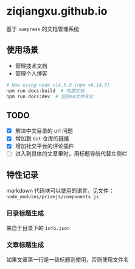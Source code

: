 # ziqiangxu.github.io

基于 `vuepress` 的文档管理系统

## 使用场景

- 管理技术文档
- 管理个人博客

``` bash
# Now using node v14.5.0 (npm v6.14.5)
npm run docs:build  # 构建文档
npm run docs:dev  # 监控md文件变化
```

## TODO

- [x] 解决中文目录的 url 问题
- [x] 增加到 `Git` 仓库的链接
- [x] 增加社交平台的评论插件
- [ ] 进入到具体的文章里时，用标题导航代替左侧栏

## 特性记录

markdown 代码块可以使用的语言，见文件：`node_modules/prismjs/components.js`

### 目录标题生成

来自于目录下的 `info.json`

### 文章标题生成

如果文章第一行是一级标题则使用，否则使用文件名
